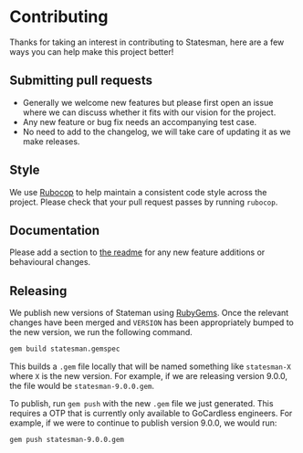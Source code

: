 # Contributing

Thanks for taking an interest in contributing to Statesman, here are a few
ways you can help make this project better!

## Submitting pull requests

- Generally we welcome new features but please first open an issue where we
  can discuss whether it fits with our vision for the project.
- Any new feature or bug fix needs an accompanying test case.
- No need to add to the changelog, we will take care of updating it as we make
  releases.

## Style

We use [Rubocop](https://github.com/bbatsov/rubocop) to help maintain a
consistent code style across the project. Please check that your pull
request passes by running `rubocop`.

## Documentation

Please add a section to [the readme](README.md) for any new feature additions or behavioural changes.

## Releasing

We publish new versions of Stateman using [RubyGems](https://guides.rubygems.org/publishing/). Once the relevant changes have been merged and `VERSION` has been appropriately bumped to the new version, we run the following command.

```sh
gem build statesman.gemspec
```

This builds a `.gem` file locally that will be named something like `statesman-X` where `X` is the new version. For example, if we are releasing version 9.0.0, the file would be
`statesman-9.0.0.gem`.

To publish, run `gem push` with the new `.gem` file we just generated. This requires a OTP that is currently only available
to GoCardless engineers. For example, if we were to continue to publish version 9.0.0, we would run:

```sh
gem push statesman-9.0.0.gem
```
